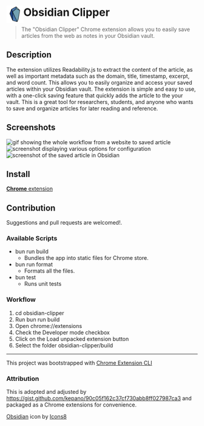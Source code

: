 # <img src="public/icons/icon_48.png" width="45" align="left"> Obsidian Clipper

> The "Obsidian Clipper" Chrome extension allows you to easily save articles from the web as notes in your Obsidian vault. 

## Description

The extension utilizes Readability.js to extract the content of the article, as well as important metadata such as the domain, title, timestamp, excerpt, and word count. This allows you to easily organize and access your saved articles within your Obsidian vault. The extension is simple and easy to use, with a one-click saving feature that quickly adds the article to the your vault. 
This is a great tool for researchers, students, and anyone who wants to save and organize articles for later reading and reference.

## Screenshots
![gif showing the whole workflow from a website to saved article](./images/Demo.gif)
![screenshot displaying various options for configuration](./images/Options.png)
![screenshot of the saved article in Obsidian](./images/Result.png)

## Install

[**Chrome** extension]() <!-- TODO: Add chrome extension link inside parenthesis -->

## Contribution

Suggestions and pull requests are welcomed!.

### Available Scripts
- bun run build
    - Bundles the app into static files for Chrome store.
- bun run format
    - Formats all the files.
- bun test
    - Runs unit tests

### Workflow
1. cd obsidian-clipper
2. Run bun run build
3. Open chrome://extensions
4. Check the Developer mode checkbox
5. Click on the Load unpacked extension button
6. Select the folder obsidian-clipper/build

---

This project was bootstrapped with [Chrome Extension CLI](https://github.com/dutiyesh/chrome-extension-cli)

### Attribution

This is adopted and adjusted by https://gist.github.com/kepano/90c05f162c37cf730abb8ff027987ca3 and packaged as a Chrome extensions for convenience.

<a target="_blank" href="https://icons8.com/icon/0eNM6EFToRF2/obsidian">Obsidian</a> icon by <a target="_blank" href="https://icons8.com">Icons8</a>